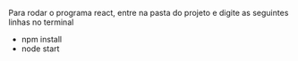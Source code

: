 Para rodar o programa react, entre na pasta do projeto e digite as seguintes linhas no terminal
- npm install
- node start
